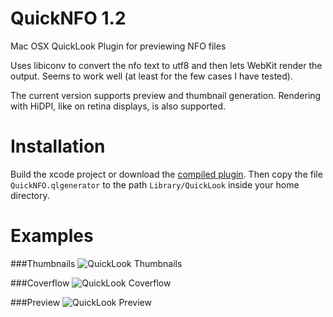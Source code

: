 QuickNFO 1.2
==================

Mac OSX QuickLook Plugin for previewing NFO files

Uses libiconv to convert the nfo text to utf8 and then lets WebKit render the output. Seems to work well (at least for the few cases I have tested).

The current version supports preview and thumbnail generation. Rendering with HiDPI, like on retina displays, is also supported.

Installation
==================

Build the xcode project or download the [compiled plugin][download]. Then copy the file `QuickNFO.qlgenerator` to the path `Library/QuickLook` inside your home directory.

[download]:https://github.com/downloads/planbnet/QuickNFO/QuickNFO.qlgenerator.zip

Examples
==================
###Thumbnails
![QuickLook Thumbnails](https://github.com/downloads/planbnet/QuickNFO/thumbnails.png "QuickLook Thumbnails")

###Coverflow
![QuickLook Coverflow](https://github.com/downloads/planbnet/QuickNFO/coverflow.png "QuickLook Coverflow")

###Preview
![QuickLook Preview](https://github.com/downloads/planbnet/QuickNFO/preview.png "QuickLook Preview")
